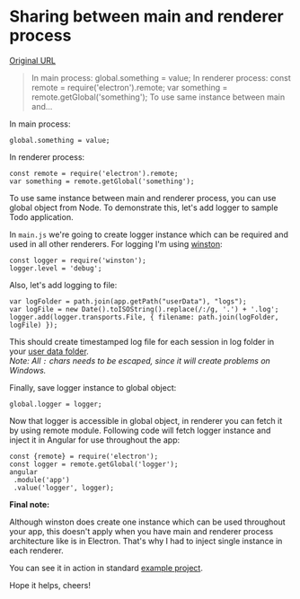 # Sharing between main and renderer process

[Original URL](http://electron.rocks/sharing-between-main-and-renderer-process/)

> In main process: global.something = value; In renderer process: const remote = require('electron').remote; var something = remote.getGlobal('something'); To use same instance between main and...

In main process:

```
global.something = value;
```

In renderer process:

```
const remote = require('electron').remote;
var something = remote.getGlobal('something');
```

To use same instance between main and renderer process, you can use global object from Node. To demonstrate this, let's add logger to sample Todo application.

In `main.js` we're going to create logger instance which can be required and used in all other renderers. For logging I'm using [winston](https://www.npmjs.com/package/winston):

```
const logger = require('winston');
logger.level = 'debug';
```

Also, let's add logging to file:

```
var logFolder = path.join(app.getPath("userData"), "logs");
var logFile = new Date().toISOString().replace(/:/g, '.') + '.log';
logger.add(logger.transports.File, { filename: path.join(logFolder, logFile) });
```

This should create timestamped log file for each session in log folder in your [user data folder](http://electron.atom.io/docs/api/app/#appgetpathname).<br>
_Note: All `:` chars needs to be escaped, since it will create problems on Windows._

Finally, save logger instance to global object:

```
global.logger = logger;
```

Now that logger is accessible in global object, in renderer you can fetch it by using remote module. Following code will fetch logger instance and inject it in Angular for use throughout the app:

```
const {remote} = require('electron');
const logger = remote.getGlobal('logger');
angular
 .module('app')
 .value('logger', logger);
```

**Final note:**

Although winston does create one instance which can be used throughout your app, this doesn't apply when you have main and renderer process architecture like is in Electron. That's why I had to inject single instance in each renderer.

You can see it in action in standard [example project](https://github.com/Vj3k0/ea-todo).

Hope it helps, cheers!
